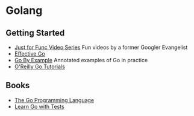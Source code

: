 # Golang

## Getting Started

* [Just for Func Video Series](https://www.youtube.com/channel/UC_BzFbxG2za3bp5NRRRXJSw) Fun videos by a former Googler Evangelist
* [Effective Go](https://golang.org/doc/effective_go.html)
* [Go By Example](https://gobyexample.com/) Annotated examples of Go in practice
* [O'Reilly Go Tutorials](https://learning.oreilly.com/videos/ultimate-go-programming/9780134757476)

## Books

* [The Go Programming Language](https://www.gopl.io/)
* [Learn Go with Tests](https://quii.gitbook.io/learn-go-with-tests/)
